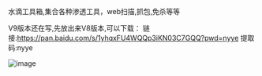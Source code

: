 水滴工具箱,集合各种渗透工具，web扫描,抓包,免杀等等

V9版本还在写,先放出来V8版本,可以下载：
链接:https://pan.baidu.com/s/1yhqxFU4WQQp3iKN03C7GQQ?pwd=nyye 提取码:nyye


![image](https://github.com/user-attachments/assets/a36e8fbe-28b9-4dab-a9f0-ebbd3d2c80a5)
